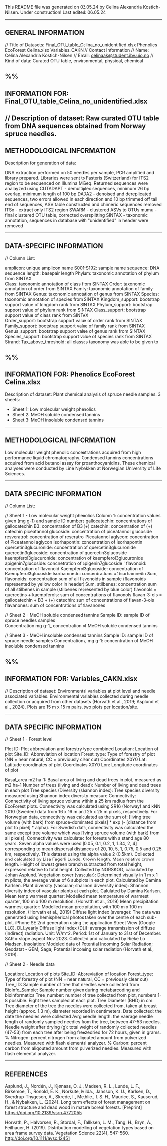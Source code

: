 This README file was generated on 02.05.24 by Celina Alexandria Kostich-Nilsen. 
Under construction! Last edited: 06.05.24

--------------------
GENERAL INFORMATION
--------------------
// Title of Datasets: Final_OTU_table_Celina_no_unidentified.xlsx
                      Phenolics EcoForest Celina.xlsx 
                      Variables_CAKN 
// Contact Information 
	// Name: Celina Alexandria Kostich-Nilsen 
	// Email: celinaak@student.ibv.uio.no 
// Kind of data: Curated OTU table, environmental, physical, chemical 

%%
-------------------------------------------------------------
INFORMATION FOR: Final_OTU_table_Celina_no_unidentified.xlsx
-------------------------------------------------------------
// Description of dataset: 
Raw curated OTU table from DNA sequences obtained from Norway spruce needles. 
---------------------------
METHODOLOGICAL INFORMATION 
---------------------------
Description for generation of data: 

DNA extraction performed on 50 needles per sample, PCR amplified and library prepared. 
Libraries were sent to Fasteris (Switzerland) for ITS2 region to be sequenced on Illumina MiSeq. 
Returned sequences were analayzed using 
CUTADAPT - demultiplex sequences, minimum 26 bp overlap, minimum length of 100 bp 
DADA2 - denoised and dereplicated sequences, two errors allowed in each direction and 
10 bp trimmed off tail end of sequences, ASV table constructed and chimeric sequences removed
ITSx - extract only ITS2 region 
SWARM - clustered ASVs to OTUs
mumu - final clustered OTU table, corrected oversplitting 
SINTAX - taxonomic annotation, sequences in database with "unidentified" in header were removed

---------------------------
DATA-SPECIFIC INFORMATION 
---------------------------

// Column List: 

amplicon: unique amplicon name 
S001-S192: sample name 
sequence: DNA sequence 
length: basepair length 
Phylum: taxonomic annotation of phylum from SINTAX  
Class: taxonomic annotation of class from SINTAX 
Order: taxonomic annotation of order from SINTAX 
Family: taxonomic annotation of family from SINTAX 
Genus: taxonomic annotation of genus from SINTAX 
Species: taxonomic annotation of species from SINTAX 
Kingdom_support: bootstrap support value of kingdom rank from SINTAX 
Phylum_support: bootstrap support value of phylum rank from SINTAX 
Class_support: bootstrap support value of class rank from SINTAX  
Order_support: bootstrap support value of order rank from SINTAX
Family_support: bootstrap support value of family rank from SINTAX
Genus_support: bootstrap support value of genus rank from SINTAX
Species_support: bootstrap support value of species rank from SINTAX
Strand: 
Tax_above_threshold: all classes taxonomy was able to be given to 

%%
--------------------------------------------------
INFORMATION FOR: Phenolics EcoForest Celina.xlsx 
--------------------------------------------------
Description of dataset: Plant chemical analysis of spruce needle samples. 
3 sheets:
- Sheet 1: Low molecular weight phenolics
- Sheet 2: MeOH soluble condensed tannins
- Sheet 3: MeOH insoluble condensed tannins
 
-----------------------------
METHODOLOGICAL INFORMATION
-----------------------------
Low molecular weight phenolic concentrations acquired from high performance liquid chromatography. 
Condensed tannins concentrations acquired from acid butanol assay for proanthocyanidins. 
These chemical analyses were conducted by Line Nybakken at Norwegian University of Life Sciences. 

-----------------------------
DATA SPECIFIC INFORMATION
-----------------------------
// Column List: 

// Sheet 1 - Low molecular weight phenolics 
Column 1: concentration values given (mg g-1) and sample ID numbers 
gallocatechin: concentrations of gallocatechin 
B3: concentration of B3 
(+) catechin: concentration of (+) catechin 
piceatannol glucoside: concentration of piceatannol glucoside
resveratrol: concentration of reseratrol 
Piceatannol aglycon: concentration of Piceatannol aglycon
Isorhapontin: concentration of Isorhapontin
quercetin3glucuronide: concentration of quercetin3glucuronide
quercetin3glucoside: concentration of quercetin3glucoside
kaempferol3glucuronide: concentration of kaempferol3glucuronide 
apigenin7glucoside: concnetration of apigenin7glucoside '
flavonoid: concentration of flavonoid 
Kaempferol3glucoside: concentration of Kaempferol3glucoside 
isorhamnetin: concentrations of isorhamnetin 
Sum, flavonoids: concentration sum of all flavonoids in sample (flavonoids represented by yellow color in header) 
Sum, stilbenes: concentration sum of all stilbenes in sample (stilbenes represented by blue color) 
flavonols = quercetins + kaempferols: sum of concentrations of flavonols 
flavan-3-ols = gallocatechin + B3 + (+) catechin: sum of concentrations of flavan-3-ols 
flavanones: sum of concentrations of flavanones 

// Sheet 2 - MeOH soluble condensed tannins 
Sample ID: sample ID of spruce needles samples  
Concentration mg g-1_ concentration of MeOH soluble condensed tannins 

// Sheet 3 - MeOH insoluble condensed tannins 
Sample ID: sample ID of spruce needle samples 
Concentrations, mg g-1: concentration of MeOH insoluble condensed tannins 

%% 
--------------------------------------
INFORMATION FOR: Variables_CAKN.xlsx 
--------------------------------------
// Description of dataset: Environmental variables at plot level and needle associated variables. 
Environmental variables collected during needle collection or acquired from other datasets (Horvath et al., 2019; Asplund et al., 2024). Plots are 15 m x 15 m pairs, two plots per location/site. 

----------------------------
DATA SPECIFIC INFORMATION 
----------------------------
// Sheet 1 - Forest level 

Plot ID: Plot abbreviation and forestry type combined 
Location: Location of plot 
Site_ID: Abbreviation of location 
Forest_type: Type of forestry of plot (NN = near natural, CC = previously clear cut) 
Coordinates X0Y0 Lat: Latitude coordinates of plot 
Coordinates X0Y0 Lon: Longitude coordinates of plot 

Basal_area m2 ha-1: Basal area of living and dead trees in plot, measured as m2 ha-1 
Number of trees (living and dead): Number of living and dead trees in each plot 
Tree species (Diversity (shannon index): Tree species diversity measured using Shannon index diversity measure 
Connectivity: Connectivity of living spruce volume within a 25 km radius from the EcoForest plots. Connectivity was calculated using SR16 (Norway) and kNN 2010 (Sweden) data from 16 x 16 m and 25 x 25 m pixels, respectively. For Norwegian data, connectivity was calculated as the sum of: [living tree volume (with bark) from spruce-dominated pixels] * exp (- [distance from plot to pixel] * alpha). For Swedish data, connectivity was calculated the same except tree volume which was [living spruce volume (with bark) from all pixels].  Connectivity was calculated for forests with a stand age  80 years. Seven alpha values were used [0.05, 0.1, 0.2, 1, 1.34, 2, 4] corresponding to mean dispersal distances of 20, 10, 5, 1, 0.75, 0.5 and 0.25 km, respectively. This dataset using the alpha value 2 (0.5km). Collected and calculated by Lisa Fagerli Lunde. 
Crown length: Mean relative crown length. Height of lowest green branch subtracted from total height, expressed relative to total height. Collected by NORSKOG, calculated by Johan Asplund. 
Vegetation cover (vascular): Determined visually in 1 m x 1 m pllots, the average value of 6 subplots in each plot. Calculated by Damina Karlsen. 
Plant diversity (vascular; shannon divversity index): Shannon diversity index of vascular plants at each plot. Calulated by Damina Karlsen.
Mean temp warmest quarter: Modelled mean temperature of warmest quarter, 100 m x 100 m resolution. (Horvath et al., 2019)
Mean precipitation warmest quarter: Modelled mean precipitation, with 100 m x 100 m resolution. (Horvath et al., 2019)
Diffuse light index (average): The data was generated using hemispherical photos taken over the centre of each sub-plot. iPhone SE 2nd generation using the application Street View (Google LLC). DLI_yearly    Diffuse light index (DLI): average transmission of diffuse (indirect) radiation. Unit: W/m^2. Period: 1st of January to 31st of December. SAR = slope aspect Nov 2023. Collected and calculated by Rieke Lo Madsen. 
Insolation: Modeled data of Potential Incoming Solar Radiation; Geodatat - GEM; Saga; Potential incoming solar radiation (Horvath et al., 2019). 


// Sheet 2 - Needle data 

Location: Location of plots 
Site_ID: Abbreviation of location 
Forest_type: Type of forestry of plot (NN = near natural, CC = previously clear cut) 
Tree_ID: Sample number of tree that needles were collected from 
BioInfo_Sample: Sample number given during metabarcoding and bioinformatics 
Tree_number: number of tree collected from plot, numbers 1-8 possible. Eight trees sampled at each plot. 
Tree Diameter (BHD) in cm: Tree diameter of the tree the needles were collected from, taken at breast height (approx. 1.3 m), diameter recorded in centimeters. 
Date collected: the date the needles were collected 
Avrg needle length: the vaerage needle length of randomly sampled needles from the tree, between 47-53 needles. 
Needle weight after drying (g): total weight of randomly collected needles (47-53) from each tree after being freezedried for 72 hours, given in grams. 
% Nitrogen: percent nitrogen from aliqouted amount from pulverized needles. Measured with flash elemental analyzer. 
% Carbon: percent carbon from aliqouted amount from pulverized needles. Measured with flash elemental analyzer. 



--------------
REFERENCES 
--------------
Asplund, J., Nordén, J., Kjønaas, O. J., Madsen, R. L., Lunde, L. F., Birkemoe, T., Ronold, E. K., Norkute, Milda., Jansson, K. U., Karlsen, D., Sverdrup-Thygeson, A., Skrede, I., Methlie., I. S. H., Maurice, S., Kauserud, H., & Nybakken, L. (2024). Long term effects of forest management on forest structure and dead wood in mature boreal forests. [Preprint] https://doi.org/10.2139/ssrn.4772055 

Horvath, P., Halvorsen, R., Stordal, F., Tallksen, L. M., Tang, H., Bryn, A., Feilhauer, H. (2019). Distribution modelling of vegetation types based on area frame survey data. Vegetation Science 22(4), 547-560. http://doi.org/10.1111/avsc.12451 





















